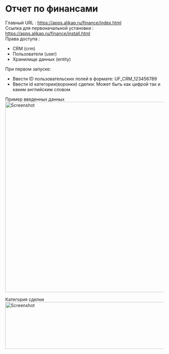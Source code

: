 # Отчет по финансами
Главный URL : https://apps.alikap.ru/finance/index.html <br>
Ссылка для первоначальной установки : https://apps.alikap.ru/finance/install.html <br>
Права доступа :
* CRM (crm)
* Пользователи (user)
* Хранилище данных (entity)

При первом запуске:
* Ввести ID пользовательских полей в формате: UF_CRM_123456789
* Ввести id категории(воронки) сделки: Может быть как цифрой так и каким английским словом

Пример введенных данных
<img src="https://i.paste.pics/7AOUV.png" width="997" height="605" alt="Screenshot">

Категория сделки
<img src="https://i.paste.pics/7AOV8.png" width="799" height="149" alt="Screenshot">

